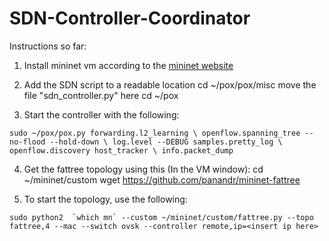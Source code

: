 # SDN-Controller-Coordinator
Instructions so far:
1. Install mininet vm according to the [mininet website](http://mininet.org/download/#option-1-mininet-vm-installation-easy-recommended)
2. Add the SDN script to a readable location
     cd ~/pox/pox/misc
     move the file "sdn_controller.py" here
     cd ~/pox

3. Start the controller with the following:

``sudo ~/pox/pox.py forwarding.l2_learning \
  openflow.spanning_tree --no-flood --hold-down \
  log.level --DEBUG samples.pretty_log \
  openflow.discovery host_tracker \
  info.packet_dump``

4. Get the fattree topology using this (In the VM window):
    cd ~/mininet/custom
    wget https://github.com/panandr/mininet-fattree

5. To start the topology, use the following:

``sudo python2  `which mn` --custom ~/mininet/custom/fattree.py --topo fattree,4 --mac --switch ovsk --controller remote,ip=<insert ip here>``
